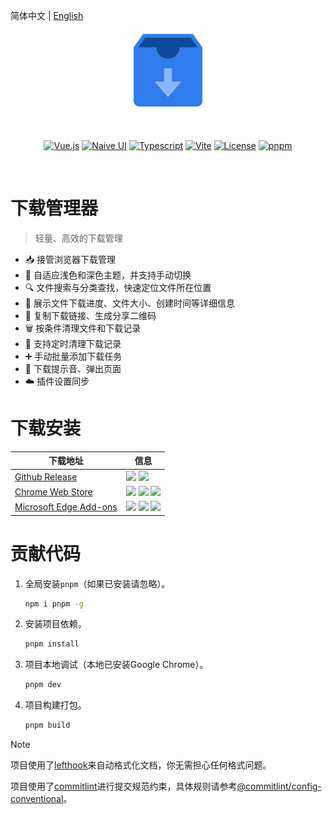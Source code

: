 简体中文 | [English](README.en.md)

<p align="center"><img width="128" src="./public/images/icon-256.png" alt="Logo" /></p>
<br />
<p align="center">
  <a href="https://vuejs.org"><img src="https://img.shields.io/badge/Vue.js-35495e.svg?logo=vuedotjs&logoColor=%234FC08D" alt="Vue.js" /></a>
  <a href="https://www.naiveui.com"><img src="https://img.shields.io/badge/Naive UI-5fbc2b.svg?logo=css3&logoColor=white" alt="Naive UI" /></a>
  <a href="https://www.typescriptlang.org"><img src="https://img.shields.io/badge/Typescript-007acc.svg?logo=typescript&logoColor=white" alt="Typescript" /></a>
  <a href="https://vite.dev"><img src="https://img.shields.io/badge/Vite-%23646CFF.svg?logo=vite&logoColor=white" alt="Vite" /></a>
  <a href="https://pnpm.io"><img src="https://img.shields.io/badge/pnpm-4a4a4a.svg?logo=pnpm&logoColor=f69220" alt="License" /></a>
  <a href="https://github.com/breadgrocery/download-manager/blob/main/LICENSE"><img src="https://img.shields.io/github/license/breadgrocery/download-manager" alt="pnpm" /></a>
</p>
<br />

# 下载管理器

> 轻量、高效的下载管理

- 📥 接管浏览器下载管理
- 🎨 自适应浅色和深色主题，并支持手动切换
- 🔍 文件搜索与分类查找，快速定位文件所在位置
- 📄 展示文件下载进度、文件大小、创建时间等详细信息
- 🔗 复制下载链接、生成分享二维码
- 🗑️ 按条件清理文件和下载记录
- 🧹 支持定时清理下载记录
- ➕ 手动批量添加下载任务
- 🔔 下载提示音、弹出页面
- ☁️ 插件设置同步

# 下载安装

| 下载地址                                                                                                     | 信息                                                                                                                                                                                                                                                                                                                                                                                                                                                                                                                                                                                                                                                             |
| ------------------------------------------------------------------------------------------------------------ | ---------------------------------------------------------------------------------------------------------------------------------------------------------------------------------------------------------------------------------------------------------------------------------------------------------------------------------------------------------------------------------------------------------------------------------------------------------------------------------------------------------------------------------------------------------------------------------------------------------------------------------------------------------------- |
| [Github Release](https://github.com/breadgrocery/download-manager/releases/latest)                           | <img src="https://img.shields.io/github/v/release/breadgrocery/download-manager?label=%E7%89%88%E6%9C%AC"/> <img src="https://img.shields.io/github/downloads/breadgrocery/download-manager/total?label=%E4%B8%8B%E8%BD%BD%E6%95%B0"/>                                                                                                                                                                                                                                                                                                                                                                                                                           |
| [Chrome Web Store](https://chrome.google.com/webstore/detail/hhmgnllgjongoenjfnbcdlangemdiodk)               | <img src="https://img.shields.io/chrome-web-store/v/hhmgnllgjongoenjfnbcdlangemdiodk?label=%E7%89%88%E6%9C%AC"/> <img src="https://img.shields.io/chrome-web-store/users/hhmgnllgjongoenjfnbcdlangemdiodk?label=%E5%AE%89%E8%A3%85%E6%95%B0"/> <img src="https://img.shields.io/chrome-web-store/rating/hhmgnllgjongoenjfnbcdlangemdiodk?label=%E8%AF%84%E5%88%86"/>                                                                                                                                                                                                                                                                                             |
| [Microsoft Edge Add-ons](https://microsoftedge.microsoft.com/addons/detail/jgecopfgpbndacamabkgjhgbepmallpd) | <img src="https://img.shields.io/badge/dynamic/json?label=%E7%89%88%E6%9C%AC&query=$.version&url=https://microsoftedge.microsoft.com/addons/getproductdetailsbycrxid/jgecopfgpbndacamabkgjhgbepmallpd"/> <img src="https://img.shields.io/badge/dynamic/json?label=%E5%AE%89%E8%A3%85%E6%95%B0&query=$.activeInstallCount&url=https://microsoftedge.microsoft.com/addons/getproductdetailsbycrxid/jgecopfgpbndacamabkgjhgbepmallpd"/> <img src="https://img.shields.io/badge/dynamic/json?label=%E8%AF%84%E5%88%86&query=$.averageRating&suffix=%2F5&url=https://microsoftedge.microsoft.com/addons/getproductdetailsbycrxid/jgecopfgpbndacamabkgjhgbepmallpd"/> |

# 贡献代码

1. 全局安装`pnpm`（如果已安装请忽略）。

   ```bash
   npm i pnpm -g
   ```

2. 安装项目依赖。

   ```bash
   pnpm install
   ```

3. 项目本地调试（本地已安装Google Chrome）。

   ```bash
   pnpm dev
   ```

4. 项目构建打包。

   ```bash
   pnpm build
   ```

> [!NOTE]
>
> 项目使用了[lefthook](https://github.com/evilmartians/lefthook)来自动格式化文档，你无需担心任何格式问题。
>
> 项目使用了[commitlint](https://github.com/conventional-changelog/commitlint)进行提交规范约束，具体规则请参考[@commitlint/config-conventional](https://github.com/conventional-changelog/commitlint/tree/master/@commitlint/config-conventional)。
